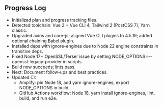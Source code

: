 ## Progress Log

- Initialized plan and progress tracking files.
- Detected toolchain: Vue 2 + Vue CLI 4, Tailwind 2 (PostCSS 7), Yarn classic.
- Upgraded axios and core-js; aligned Vue CLI plugins to 4.5.19; added optional chaining Babel plugin.
- Installed deps with ignore-engines due to Node 22 engine constraints in transitive deps.
- Fixed Node 17+ OpenSSL/Terser issue by setting NODE_OPTIONS=--openssl-legacy-provider in scripts.
- Build now succeeds; lints pass.
- Next: Document follow-ups and best practices.
- Updated CI:
  - Amplify: pin Node 18, add yarn ignore-engines, export NODE_OPTIONS in build.
  - GitHub Actions workflow: Node 18, yarn install ignore-engines, lint, build, and run e2e.

